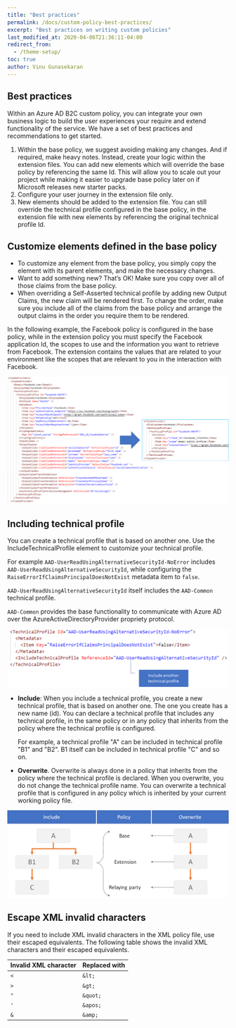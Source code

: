 ```yaml
---
title: "Best practices"
permalink: /docs/custom-policy-best-practices/
excerpt: "Best practices on writing custom policies"
last_modified_at: 2020-04-06T21:36:11-04:00
redirect_from:
  - /theme-setup/
toc: true
author: Vinu Gunasekaran
---
```

## Best practices
Within an Azure AD B2C custom policy, you can integrate your own business logic to build the user experiences your require and extend functionality of the service. We have a set of best practices and recommendations to get started.

1. Within the base policy, we suggest avoiding making any changes.  And if required, make heavy notes. Instead, create your logic within the extension files. You can add new elements which will override the base policy by referencing the same Id. This will allow you to scale out your project while making it easier to upgrade base policy later on if Microsoft releases new starter packs.
1. Configure your user journey in the extension file only.
1. New elements should be added to the extension file. You can still override the technical profile configured in the base policy, in the extension file with new elements by referencing the original technical profile Id.  

## Customize elements defined in the base policy
- To customize any element from the base policy, you simply copy the element with its parent elements, and make the necessary changes.
- Want to add something new? That’s OK! Make sure you copy over all of those claims from the base policy. <!-- what does this mean?-->
- When overriding a Self-Asserted technical profile by adding new Output Claims, the new claim will be rendered first. To change the order, make sure you include all of the claims from the base policy and arrange the output claims in the order you require them to be rendered.

In the following example, the Facebook policy is configured in the base policy, while in the extension policy you must specify the Facebook application Id, the scopes to use and the information you want to retrieve from Facebook. The extension contains the values that are related to your environment like the scopes that are relevant to you in the interaction with Facebook.  

![Facebook customization](/assets/images/docs/facebook-extension.png)

## Including technical profile
You can create a technical profile that is based on another one. Use the IncludeTechnicalProfile element to customize your technical profile.

For example `AAD-UserReadUsingAlternativeSecurityId-NoError` includes `AAD-UserReadUsingAlternativeSecurityId`, while configuring the `RaiseErrorIfClaimsPrincipalDoesNotExist` metadata item to `false`. 

`AAD-UserReadUsingAlternativeSecurityId` itself includes the `AAD-Common` technical profile.

`AAD-Common` provides the base functionality to communicate with Azure AD over the AzureActiveDirectoryProvider propriety protocol.

<!--So, instead of creating new technical profile with all the XML elements. You can create a new one based on another one.-->

![Include a technical profile](/assets/images/docs/include-tp.png)

<!--So may ask: What is the benefits of creating a technical profile to include versus just overwriting it?-->

- **Include**: When you include a technical profile, you create a new technical profile, that is based on another one. The one you create has a new name (id). You can declare a technical profile that includes any technical profile, in the same policy or in any policy that inherits from the policy  where the technical profile is configured. 

    For example, a technical profile "A" can be included in technical profile "B1" and "B2". B1 itself can be included in technical profile "C" and so on.

- **Overwrite**. Overwrite is always done in a policy that inherits from the policy where the technical profile is declared. When you overwrite, you do not change the technical profile name. You can overwrite a technical profile that is configured in any policy which is inherited by your current working policy file.

![Include a technical profile versus overwriting](/assets/images/docs/include-tp-2.png) 


## Escape XML invalid characters

If you need to include XML invalid characters in the XML policy file, use their escaped equivalents. The following table shows the invalid XML characters and their escaped equivalents.  

| Invalid XML character | Replaced with |
|-----------------------|---------------|
| `<`                   | `&lt;`        |
| `>`                   | `&gt;`        |
| `"`                   | `&quot;`      |
| `'`                   | `&apos;`      |
| `&`                   | `&amp;`       | 




